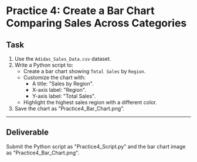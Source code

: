 # Practice 4: Create a Bar Chart Comparing Sales Across Categories

## Task
1. Use the `Adidas_Sales_Data.csv` dataset.
2. Write a Python script to:
   - Create a bar chart showing `Total Sales` by `Region`.
   - Customize the chart with:
     - A title: "Sales by Region".
     - X-axis label: "Region".
     - Y-axis label: "Total Sales".
   - Highlight the highest sales region with a different color.
3. Save the chart as "Practice4_Bar_Chart.png".

---

## Deliverable
Submit the Python script as "Practice4_Script.py" and the bar chart image as "Practice4_Bar_Chart.png".
